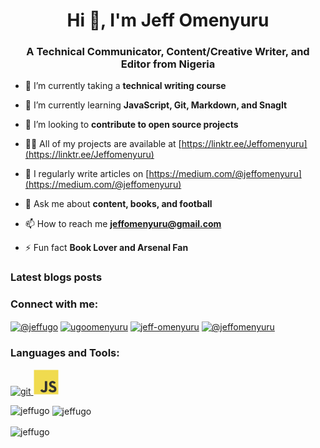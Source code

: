 <h1 align="center">Hi 👋, I'm Jeff Omenyuru</h1>
<h3 align="center">A Technical Communicator, Content/Creative Writer, and Editor from Nigeria</h3>

- 🔭 I’m currently taking a **technical writing course**

- 🌱 I’m currently learning **JavaScript, Git, Markdown, and SnagIt**

- 👯 I’m looking to **contribute to open source projects**

- 👨‍💻 All of my projects are available at [https://linktr.ee/Jeffomenyuru](https://linktr.ee/Jeffomenyuru)

- 📝 I regularly write articles on [https://medium.com/@jeffomenyuru](https://medium.com/@jeffomenyuru)

- 💬 Ask me about **content, books, and football**

- 📫 How to reach me **jeffomenyuru@gmail.com**

- ⚡ Fun fact **Book Lover and Arsenal Fan**

### Latest blogs posts
<!-- BLOG-POST-LIST:START -->
<!-- BLOG-POST-LIST:END -->

<h3 align="left">Connect with me:</h3>
<p align="left">
<a href="https://dev.to/@jeffugo" target="blank"><img align="center" src="https://raw.githubusercontent.com/rahuldkjain/github-profile-readme-generator/master/src/images/icons/Social/devto.svg" alt="@jeffugo" height="30" width="40" /></a>
<a href="https://twitter.com/ugoomenyuru" target="blank"><img align="center" src="https://raw.githubusercontent.com/rahuldkjain/github-profile-readme-generator/master/src/images/icons/Social/twitter.svg" alt="ugoomenyuru" height="30" width="40" /></a>
<a href="https://linkedin.com/in/jeff-omenyuru" target="blank"><img align="center" src="https://raw.githubusercontent.com/rahuldkjain/github-profile-readme-generator/master/src/images/icons/Social/linked-in-alt.svg" alt="jeff-omenyuru" height="30" width="40" /></a>
<a href="https://medium.com/@jeffomenyuru" target="blank"><img align="center" src="https://raw.githubusercontent.com/rahuldkjain/github-profile-readme-generator/master/src/images/icons/Social/medium.svg" alt="@jeffomenyuru" height="30" width="40" /></a>
</p>

<h3 align="left">Languages and Tools:</h3>
<p align="left"> <a href="https://git-scm.com/" target="_blank" rel="noreferrer"> <img src="https://www.vectorlogo.zone/logos/git-scm/git-scm-icon.svg" alt="git" width="40" height="40"/> </a> <a href="https://developer.mozilla.org/en-US/docs/Web/JavaScript" target="_blank" rel="noreferrer"> <img src="https://raw.githubusercontent.com/devicons/devicon/master/icons/javascript/javascript-original.svg" alt="javascript" width="40" height="40"/> </a> </p>

<p><img align="left" src="https://github-readme-stats.vercel.app/api/top-langs?username=jeffugo&show_icons=true&locale=en&layout=compact" alt="jeffugo" /></p>

<p>&nbsp;<img align="center" src="https://github-readme-stats.vercel.app/api?username=jeffugo&show_icons=true&locale=en" alt="jeffugo" /></p>

<p><img align="center" src="https://github-readme-streak-stats.herokuapp.com/?user=jeffugo&" alt="jeffugo" /></p>
